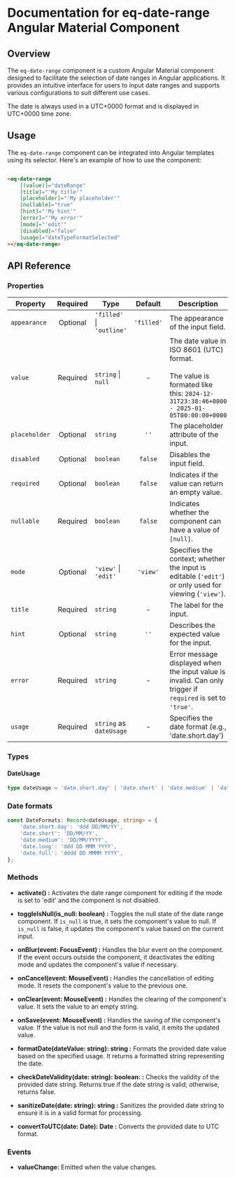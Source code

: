 # Documentation for eq-date-range Angular Material Component

## Overview

The `eq-date-range` component is a custom Angular Material component designed to facilitate the selection of date ranges in Angular applications. It provides an intuitive interface for users to input date ranges and supports various configurations to suit different use cases.

The date is always used in a UTC+0000 format and is displayed in UTC+0000 time zone.

## Usage

The `eq-date-range` component can be integrated into Angular templates using its selector. Here's an example of how to use the component:

```html

<eq-date-range
	[(value)]="dateRange"
	[title]="'My title'"
	[placeholder]="'My placeholder'"
	[nullable]="true"
	[hint]="'My hint'"
	[error]="'My error'"
	[mode]="'edit'"
	[disabled]="false"
	[usage]="dateTypeFormatSelected"
></eq-date-range>
```

## API Reference

### Properties

| Property      | Required | Type                      |  Default   | Description                                                                                                                             |
|---------------|:--------:|---------------------------|:----------:|-----------------------------------------------------------------------------------------------------------------------------------------|
| `appearance`  | Optional | `'filled'` \| `'outline'` | `'filled'` | The appearance of the input field.                                                                                                      |   
| `value`       | Required | `string` \| `null`        |     -      | The date value in ISO 8601 (UTC) format.<br><br> The value is formated like this: `2024-12-31T23:38:46+0000 - 2025-01-05T00:00:00+0000` |
| `placeholder` | Optional | `string`                  |    `''`    | The placeholder attribute of the input.                                                                                                 |
| `disabled`    | Optional | `boolean`                 |  `false`   | Disables the input field.                                                                                                               |
| `required`    | Optional | `boolean`                 |  `false`   | Indicates if the value can return an empty value.                                                                                       |
| `nullable`    | Required | `boolean`                 |  `false`   | Indicates whether the component can have a value of `[null]`.                                                                           |
| `mode`        | Optional | `'view'` \| `'edit'`      |  `'view'`  | Specifies the context; whether the input is editable (`'edit'`) or only used for viewing (`'view'`).                                    |
| `title`       | Required | `string`                  |     -      | The label for the input.                                                                                                                |
| `hint`        | Optional | `string`                  |    `''`    | Describes the expected value for the input.                                                                                             |
| `error`       | Required | `string`                  |     -      | Error message displayed when the input value is invalid. Can only trigger if `required` is set to `'true'`.                             |
| `usage`       | Required | `string` as `dateUsage`   |     -      | Specifies the date format (e.g., 'date.short.day')                                                                                      |

### Types

#### DateUsage

```typescript
type dateUsage = 'date.short.day' | 'date.short' | 'date.medium' | 'date.long' | 'date.full';
```

### Date formats

```typescript
const DateFormats: Record<dateUsage, string> = {
	'date.short.day': 'ddd DD/MM/YY',
	'date.short': 'DD/MM/YY',
	'date.medium': 'DD/MM/YYYY',
	'date.long': 'ddd DD MMM YYYY',
	'date.full': 'dddd DD MMMM YYYY',
};
```

### Methods

- **activate() :** Activates the date range component for editing if the mode is set to 'edit' and the component is not disabled.


- **toggleIsNull(is_null: boolean) :** Toggles the null state of the date range component. If `is_null` is true, it sets the component's value to null. If `is_null` is false, it updates the component's value based on the current input.


- **onBlur(event: FocusEvent) :** Handles the blur event on the component. If the event occurs outside the component, it deactivates the editing mode and updates the component's value if necessary.


- **onCancel(event: MouseEvent) :** Handles the cancellation of editing mode. It resets the component's value to the previous one.


- **onClear(event: MouseEvent) :** Handles the clearing of the component's value. It sets the value to an empty string.


- **onSave(event: MouseEvent) :** Handles the saving of the component's value. If the value is not null and the form is valid, it emits the updated value.


- **formatDate(dateValue: string): string :** Formats the provided date value based on the specified usage. It returns a formatted string representing the date.


- **checkDateValidity(date: string): boolean: :** Checks the validity of the provided date string. Returns true if the date string is valid; otherwise, returns false.


- **sanitizeDate(date: string): string :** Sanitizes the provided date string to ensure it is in a valid format for processing.


- **convertToUTC(date: Date): Date :** Converts the provided date to UTC format.

### Events

- **valueChange:** Emitted when the value changes.
